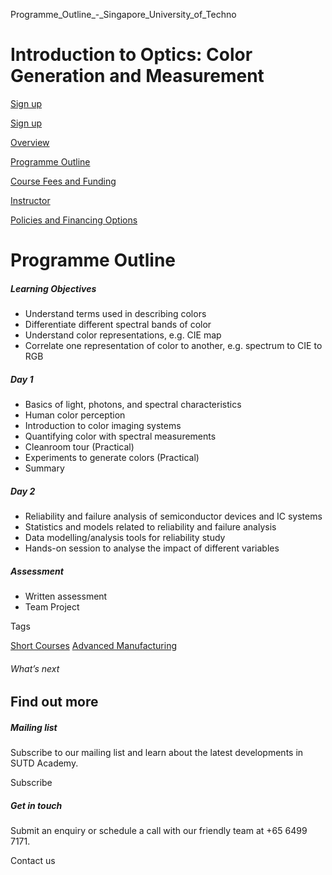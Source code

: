 Programme_Outline_-_Singapore_University_of_Techno



Introduction to Optics: Color Generation and Measurement
========================================================

[Sign up](/admissions/academy/short-courses/short-courses-registration/?coursename=introduction-to-optics-color-generation-and-measurement&coursedate=20250728-20250729)

[Sign up](/admissions/academy/short-courses/short-courses-registration/?coursename=introduction-to-optics-color-generation-and-measurement&coursedate=20250728-20250729)

[Overview](/course/introduction-to-optics-color-generation-and-measurement/#tabs)

[Programme Outline](/course/introduction-to-optics-color-generation-and-measurement/programme-outline/#tabs)

[Course Fees and Funding](/course/introduction-to-optics-color-generation-and-measurement/course-fees-and-funding/#tabs)

[Instructor](/course/introduction-to-optics-color-generation-and-measurement/instructor/#tabs)

[Policies and Financing Options](/course/introduction-to-optics-color-generation-and-measurement/policies-and-financing-options/#tabs)

Programme Outline
=================

##### **Learning Objectives**

* Understand terms used in describing colors
* Differentiate different spectral bands of color
* Understand color representations, e.g. CIE map
* Correlate one representation of color to another, e.g. spectrum to CIE to RGB

##### Day 1

* Basics of light, photons, and spectral characteristics
* Human color perception
* Introduction to color imaging systems
* Quantifying color with spectral measurements
* Cleanroom tour (Practical)
* Experiments to generate colors (Practical)
* Summary

##### Day 2

* Reliability and failure analysis of semiconductor devices and IC systems
* Statistics and models related to reliability and failure analysis
* Data modelling/analysis tools for reliability study
* Hands-on session to analyse the impact of different variables

##### Assessment

* Written assessment
* Team Project

Tags

[Short Courses](/admissions/academy/courses-and-modules/?academy-type-course=780)
[Advanced Manufacturing](/admissions/academy/courses-and-modules/?discipline=841)

###### What’s next

Find out more
-------------

##### Mailing list

Subscribe to our mailing list and learn about the latest developments in SUTD Academy.

Subscribe

##### Get in touch

Submit an enquiry or schedule a call with our friendly team at +65 6499 7171.

Contact us

